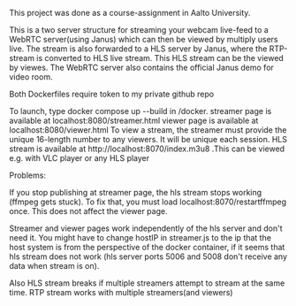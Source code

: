 This project was done as a course-assignment in Aalto University.

This is a two server structure for streaming your webcam live-feed to a WebRTC server(using Janus) which can then be viewed by multiply users live. The stream is also forwarded to a HLS server by Janus, where the RTP-stream is converted to HLS live stream. This HLS stream can be the viewed by viewes. The WebRTC server also contains the official Janus demo for video room.

Both Dockerfiles require token to my private github repo

To launch, type docker compose up --build in /docker.
streamer page is available at localhost:8080/streamer.html
viewer page is available at localhost:8080/viewer.html
To view a stream, the streamer must provide the unique 16-length number to any viewers. It will be unique each session.
HLS stream is available at http://localhost:8070/index.m3u8 .This can be viewed e.g. with VLC player or any HLS player

Problems:

If you stop publishing at streamer page, the hls stream stops working (ffmpeg gets stuck). To fix that, you must load localhost:8070/restartffmpeg once. This does not affect the viewer page.

Streamer and viewer pages work independently of the hls server and don't need it.
You might have to change hostIP in streamer.js to the ip that the host system is from the perspective of the docker container, if it seems that hls stream does not work (hls server ports 5006 and 5008 don't receive any data when stream is on).

Also HLS stream breaks if multiple streamers attempt to stream at the same time. RTP stream works with multiple streamers(and viewers)